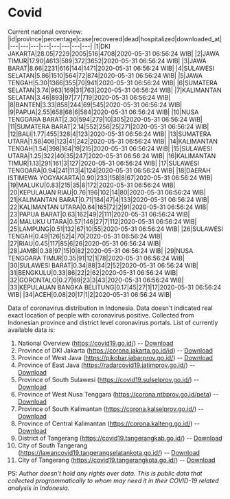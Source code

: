 # Covid
Current national overview:
|id|province|percentage|case|recovered|dead|hospitalized|downloaded_at|
|---|---|---|---|---|---|---|---|
|1|DKI JAKARTA|28.05|7229|2005|516|4708|2020-05-31 06:56:24 WIB|
|2|JAWA TIMUR|17.90|4613|589|372|3652|2020-05-31 06:56:24 WIB|
|3|JAWA BARAT|8.66|2231|616|144|1471|2020-05-31 06:56:24 WIB|
|4|SULAWESI SELATAN|5.86|1510|564|72|874|2020-05-31 06:56:24 WIB|
|5|JAWA TENGAH|5.30|1366|355|70|941|2020-05-31 06:56:24 WIB|
|6|SUMATERA SELATAN|3.74|963|169|31|763|2020-05-31 06:56:24 WIB|
|7|KALIMANTAN SELATAN|3.46|893|97|77|719|2020-05-31 06:56:24 WIB|
|8|BANTEN|3.33|858|244|69|545|2020-05-31 06:56:24 WIB|
|9|PAPUA|2.55|658|68|6|584|2020-05-31 06:56:24 WIB|
|10|NUSA TENGGARA BARAT|2.30|594|279|10|305|2020-05-31 06:56:24 WIB|
|11|SUMATERA BARAT|2.14|552|256|25|271|2020-05-31 06:56:24 WIB|
|12|BALI|1.77|455|328|4|123|2020-05-31 06:56:24 WIB|
|13|SUMATERA UTARA|1.58|406|123|41|242|2020-05-31 06:56:24 WIB|
|14|KALIMANTAN TENGAH|1.54|398|164|19|215|2020-05-31 06:56:24 WIB|
|15|SULAWESI UTARA|1.25|322|40|35|247|2020-05-31 06:56:24 WIB|
|16|KALIMANTAN TIMUR|1.13|291|161|3|127|2020-05-31 06:56:24 WIB|
|17|SULAWESI TENGGARA|0.94|241|113|4|124|2020-05-31 06:56:24 WIB|
|18|DAERAH ISTIMEWA YOGYAKARTA|0.90|233|158|8|67|2020-05-31 06:56:24 WIB|
|19|MALUKU|0.83|215|35|8|172|2020-05-31 06:56:24 WIB|
|20|KEPULAUAN RIAU|0.76|196|102|14|80|2020-05-31 06:56:24 WIB|
|21|KALIMANTAN BARAT|0.71|184|47|4|133|2020-05-31 06:56:24 WIB|
|22|KALIMANTAN UTARA|0.64|165|72|2|91|2020-05-31 06:56:24 WIB|
|23|PAPUA BARAT|0.63|162|49|2|111|2020-05-31 06:56:24 WIB|
|24|MALUKU UTARA|0.57|146|27|7|112|2020-05-31 06:56:24 WIB|
|25|LAMPUNG|0.51|132|67|10|55|2020-05-31 06:56:24 WIB|
|26|SULAWESI TENGAH|0.49|126|52|4|70|2020-05-31 06:56:24 WIB|
|27|RIAU|0.45|117|85|6|26|2020-05-31 06:56:24 WIB|
|28|JAMBI|0.38|97|15|0|82|2020-05-31 06:56:24 WIB|
|29|NUSA TENGGARA TIMUR|0.35|91|12|1|78|2020-05-31 06:56:24 WIB|
|30|SULAWESI BARAT|0.34|88|34|2|52|2020-05-31 06:56:24 WIB|
|31|BENGKULU|0.33|86|22|2|62|2020-05-31 06:56:24 WIB|
|32|GORONTALO|0.27|69|23|3|43|2020-05-31 06:56:24 WIB|
|33|KEPULAUAN BANGKA BELITUNG|0.17|45|27|1|17|2020-05-31 06:56:24 WIB|
|34|ACEH|0.08|20|17|1|2|2020-05-31 06:56:24 WIB|

Data of coronavirus distribution in Indonesia. Data doesn't indicated real exact location of people with coronavirus positive. Collected from Indonesian province and district level coronavirus portals. List of currently available data is:
1. National Overview (https://covid19.go.id/) -- [Download](https://www.dropbox.com/s/66ly270fw4y76fx/covid_nasional.csv?dl=0)
2. Province of DKI Jakarta (https://corona.jakarta.go.id/id) -- [Download](https://riwayat-file-covid-19-dki-jakarta-jakartagis.hub.arcgis.com/)
3. Province of West Java (https://pikobar.jabarprov.go.id/) -- [Download](https://www.dropbox.com/s/alg0zp60fylq6cn/covid_jabar.csv?dl=0)
4. Province of East Java (https://radarcovid19.jatimprov.go.id/) -- [Download](https://www.dropbox.com/sh/e7vtgcnl4ckbvr4/AADo9UMRDZvrhHn66qTHZOvNa?dl=0)
5. Province of South Sulawesi (https://covid19.sulselprov.go.id/) -- [Download](https://www.dropbox.com/s/z5ek23lwcztj7z7/covid_sulsel.csv?dl=0)
6. Province of West Nusa Tenggara (https://corona.ntbprov.go.id/peta) -- [Download](https://www.dropbox.com/s/4p2k93n42xx0c00/covid_ntb.csv?dl=0)
7. Province of South Kalimantan (https://corona.kalselprov.go.id/) -- [Download](https://www.dropbox.com/sh/7aa2kvz8lb04pzz/AADH1Oj5oFMw2mp-D3JStPRsa?dl=0)
8. Province of Central Kalimantan (https://corona.kalteng.go.id/) -- [Download](https://www.dropbox.com/s/9q01v5r3ys2ozk4/covid_kalteng.csv?dl=0)
9. District of Tangerang (https://covid19.tangerangkab.go.id/) -- [Download](https://www.dropbox.com/sh/yxovyy6sy5bnz4p/AACZzVHinisKmz8oQWyQJ3nua?dl=0)
10. City of South Tangerang (https://lawancovid19.tangerangselatankota.go.id/) -- [Download](https://www.dropbox.com/s/zlvxo4ivswdzmle/covid_tangsel.csv?dl=0)
11. City of Tangerang (https://covid19.tangerangkota.go.id/) -- [Download](https://www.dropbox.com/s/e53224kvdrpjzy0/covid_tangkot.csv?dl=0)

PS: *Author doesn't hold any rights over data. This is public data that collected programmatically to whom may need it in their COVID-19 related analysis in Indonesia.*
